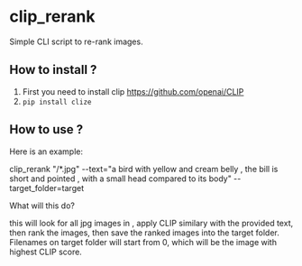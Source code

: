 # clip_rerank

Simple CLI script to re-rank images.

## How to install ?

1. First you need to install clip <https://github.com/openai/CLIP>
2. `pip install clize`

## How to use ?

Here is an example:

clip_rerank "<FOLDER>/*.jpg" --text="a bird with yellow and cream belly , the bill is short and pointed , with a small head compared to its body" --target_folder=target
  

What will this do?

this will look for all jpg images in <FOLDER>, apply CLIP similary with the provided text, then rank the images, then save the ranked
images into the target folder. Filenames on target folder will start from 0, which will be the image with highest CLIP score. 
